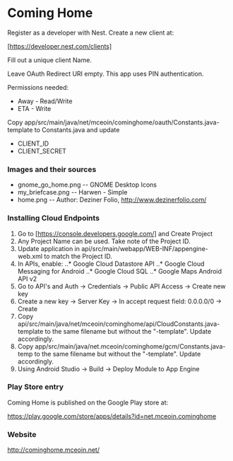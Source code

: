 
# Coming Home

Register as a developer with Nest.  Create a new client at:

[https://developer.nest.com/clients]

Fill out a unique client Name.

Leave OAuth Redirect URI empty.  This app uses PIN authentication.

Permissions needed:

* Away - Read/Write
* ETA - Write

Copy app/src/main/java/net/mceoin/cominghome/oauth/Constants.java-template to Constants.java
and update

* CLIENT_ID
* CLIENT_SECRET

### Images and their sources

* gnome_go_home.png -- GNOME Desktop Icons
* my_briefcase.png -- Harwen - Simple
* home.png -- Author: Deziner Folio, http://www.dezinerfolio.com/

### Installing Cloud Endpoints

1. Go to [https://console.developers.google.com/] and Create Project
2. Any Project Name can be used.  Take note of the Project ID.
3. Update application in api/src/main/webapp/WEB-INF/appengine-web.xml to match the Project ID.
4. In APIs, enable:
..* Google Cloud Datastore API
..* Google Cloud Messaging for Android
..* Google Cloud SQL
..* Google Maps Android API v2
5. Go to API's and Auth -> Credentials -> Public API Access -> Create new key
6. Create a new key -> Server Key -> In accept request field: 0.0.0.0/0 -> Create
7. Copy api/src/main/java/net/mceoin/cominghome/api/CloudConstants.java-template to
the same filename but without the "-template".  Update accordingly.
8. Copy app/src/main/java/net.mceoin/cominghome/gcm/Constants.java-temp to
the same filename but without the "-template".  Update accordingly.
5. Using Android Studio -> Build -> Deploy Module to App Engine


### Play Store entry

Coming Home is published on the Google Play store at:

https://play.google.com/store/apps/details?id=net.mceoin.cominghome

### Website

http://cominghome.mceoin.net/

